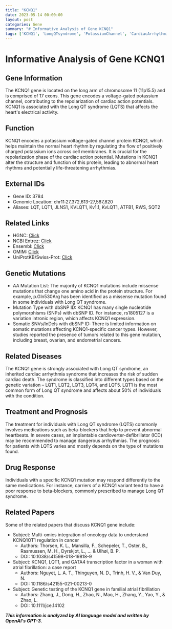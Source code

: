```yaml
---
title: "KCNQ1"
date: 2023-05-14 00:00:00
layout: post
categories: Gene
summary: "# Informative Analysis of Gene KCNQ1"
tags: ['KCNQ1', 'LongQTsyndrome', 'PotassiumChannel', 'CardiacArrhythmia', 'GeneticMutation', 'BetaBlockers', 'ICD', 'SuddenCardiacDeath']
---
```


# Informative Analysis of Gene KCNQ1

## Gene Information
The KCNQ1 gene is located on the long arm of chromosome 11 (11p15.5) and is comprised of 17 exons. This gene encodes a voltage-gated potassium channel, contributing to the repolarization of cardiac action potentials. KCNQ1 is associated with the Long QT syndrome (LQTS) that affects the heart's electrical activity. 

## Function
KCNQ1 encodes a potassium voltage-gated channel protein KCNQ1, which helps maintain the normal heart rhythm by regulating the flow of positively charged potassium ions across cell membranes. It is crucial for the repolarization phase of the cardiac action potential. Mutations in KCNQ1 alter the structure and function of this protein, leading to abnormal heart rhythms and potentially life-threatening arrhythmias. 

## External IDs 
- Gene ID: 3784
- Genomic Location: chr11:27,372,613-27,587,820
- Aliases: LQT, LQT1, JLNS1, KVLQT1, Kv1.1, KvLQT1, ATFB1, RWS, SQT2 

## Related Links
- HGNC: [Click](https://www.genenames.org/data/gene-symbol-report/#!/hgnc_id/HGNC:6299/)
- NCBI Entrez: [Click](https://www.ncbi.nlm.nih.gov/gene/3784)
- Ensembl: [Click](https://uswest.ensembl.org/Homo_sapiens/Gene/Summary?db=core;g=ENSG00000005381;r=11:27372613-27587820)
- OMIM: [Click](https://omim.org/entry/607542)
- UniProtKB/Swiss-Prot: [Click](https://www.uniprot.org/uniprot/P51787)

## Genetic Mutations
- AA Mutation List: The majority of KCNQ1 mutations include missense mutations that change one amino acid in the protein structure. For example, p.Gln530Arg has been identified as a missense mutation found in some individuals with Long QT syndrome.
- Mutation Type with dbSNP ID: KCNQ1 has many single nucleotide polymorphisms (SNPs) with dbSNP ID. For instance, rs1805127 is a variation intronic region, which affects KCNQ1 expression. 
- Somatic SNVs/InDels with dbSNP ID: There is limited information on somatic mutations affecting KCNQ1-specific cancer types. However, studies reported the presence of tumors related to this gene mutation, including breast, ovarian, and endometrial cancers.

## Related Diseases
The KCNQ1 gene is strongly associated with Long QT syndrome, an inherited cardiac arrhythmia syndrome that increases the risk of sudden cardiac death. The syndrome is classified into different types based on the genetic variation – LQT1, LQT2, LQT3, LQT4, and LQT5. LQT1 is the most common form of Long QT syndrome and affects about 50% of individuals with the condition.

## Treatment and Prognosis
The treatment for individuals with Long QT syndrome (LQTS) commonly involves medications such as beta-blockers that help to prevent abnormal heartbeats. In severe cases, an implantable cardioverter-defibrillator (ICD) may be recommended to manage dangerous arrhythmias. The prognosis for patients with LQTS varies and mostly depends on the type of mutations found.

## Drug Response
Individuals with a specific KCNQ1 mutation may respond differently to the same medications. For instance, carriers of a KCNQ1 variant tend to have a poor response to beta-blockers, commonly prescribed to manage Long QT syndrome.

## Related Papers
Some of the related papers that discuss KCNQ1 gene include:
- Subject: Multi-omics integration of oncology data to understand KCNQ1OT1 regulation in cancer 
  - Authors: Thorsen, K. L., Mansilla, F., Schepeler, T., Oster, B., Rasmussen, M. H., Dyrskjot, L., ... & Ulhøi, B. P. 
  - DOI: 10.1038/s41598-018-19818-9
- Subject: KCNQ1, LQT1, and GATA4 transcription factor in a woman with atrial fibrillation: a case report 
  - Authors: Nguyet, L. A. T., Thinguyen, N. D., Trinh, H. V., & Van Duy, N. 
  - DOI: 10.1186/s42155-021-00213-0 
- Subject: Genetic testing of the KCNQ1 gene in familial atrial fibrillation 
  - Authors: Zhang, J., Dong, H., Zhao, N., Mao, H., Zhang, Y., Yao, Y., & Zhao, L. 
  - DOI: 10.1111/jce.14102

**_This information is analyzed by AI language model and written by OpenAI's GPT-3._**